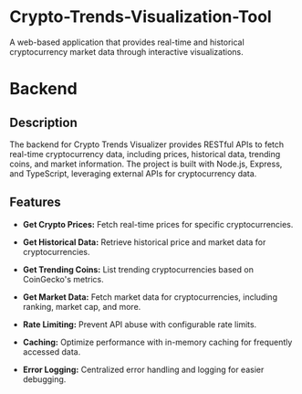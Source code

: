 # Crypto-Trends-Visualization-Tool

A web-based application that provides real-time and historical cryptocurrency market data through interactive visualizations.

# Backend

## Description

The backend for Crypto Trends Visualizer provides RESTful APIs to fetch real-time cryptocurrency data, including prices, historical data, trending coins, and market information. The project is built with Node.js, Express, and TypeScript, leveraging external APIs for cryptocurrency data.

## Features

- **Get Crypto Prices:** Fetch real-time prices for specific cryptocurrencies.
- **Get Historical Data:** Retrieve historical price and market data for cryptocurrencies.

- **Get Trending Coins:** List trending cryptocurrencies based on CoinGecko's metrics.
- **Get Market Data:** Fetch market data for cryptocurrencies, including ranking, market cap, and more.
- **Rate Limiting:** Prevent API abuse with configurable rate limits.
- **Caching:** Optimize performance with in-memory caching for frequently accessed data.
- **Error Logging:** Centralized error handling and logging for easier debugging.

